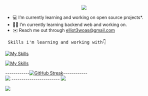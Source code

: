 <p align="center">
  <!-- Typing SVG by DenverCoder1 - https://github.com/DenverCoder1/readme-typing-svg -->
  <a href="https://github.com/DenverCoder1/readme-typing-svg">
    <img src="https://readme-typing-svg.demolab.com/?lines=elliot%20woas%20;back-end%20developer%20;&font=Fira%20Code&center=true&width=440&height=45&color=FA0606&vCenter=true&pause=1000&size=22" /></a>
</p>

- 💻 I’m currently learning and working on open source projects*.
- 🧑‍💻 I’m currently learning backend web and working on.
- ✉️ Reach me out through [elliot3woas@gmail.com](mailto:mahdi1382bbamdad@gmail.com)

<pre> Skills i'm learning and working with👇                            I know a little about and I worked👇</pre>

  [![My Skills](https://skillicons.dev/icons?i=js,ts,nodejs,express,mongodb,postman,postma,npm,prisma,py,solidityوnpm,sqlite&perline=12)](https://skillicons.dev)

[![My Skills](https://skillicons.dev/icons?i=git,github,linux,vercel,vscode,bots,postma,npm,vite,react,graphql,docker&perline=12)](https://skillicons.dev)

------------[![GitHub Streak](https://github-readme-streak-stats.herokuapp.com?user=elliotWoas&theme=react&hide_border=true&border_radius=4&card_width=684)](https://git.io/streak-stats)------------
<br>
![](http://github-profile-summary-cards.vercel.app/api/cards/stats?username=elliotWoas&theme=react) ------------------------
![](http://github-profile-summary-cards.vercel.app/api/cards/productive-time?username=elliotWoas&theme=react&utcOffset=8)

![](https://user-images.githubusercontent.com/73097560/115834477-dbab4500-a447-11eb-908a-139a6edaec5c.gif)
